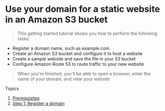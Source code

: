 # Use your domain for a static website in an Amazon S3 bucket

> This getting started tutorial shows you how to perform the following tasks:

<ul>
    <li>
      Register a domain name, such as example.com
  </li>
  <li>
    Create an Amazon S3 bucket and configure it to host a website
  </li>
    <li>
    Create a sample website and save the file in your S3 bucket
  </li>
    <li>
    Configure Amazon Route 53 to route traffic to your new website
  </li>
</ul>

> When you're finished, you'll be able to open a browser, enter the name of your domain, and view your website

Topics 

1. [Prerequisites](https://docs.aws.amazon.com/Route53/latest/DeveloperGuide/getting-started-s3.html#getting-started-prerequisites)
2. [Step 1: Register a domain](https://docs.aws.amazon.com/Route53/latest/DeveloperGuide/getting-started-s3.html#getting-started-find-domain-name)
